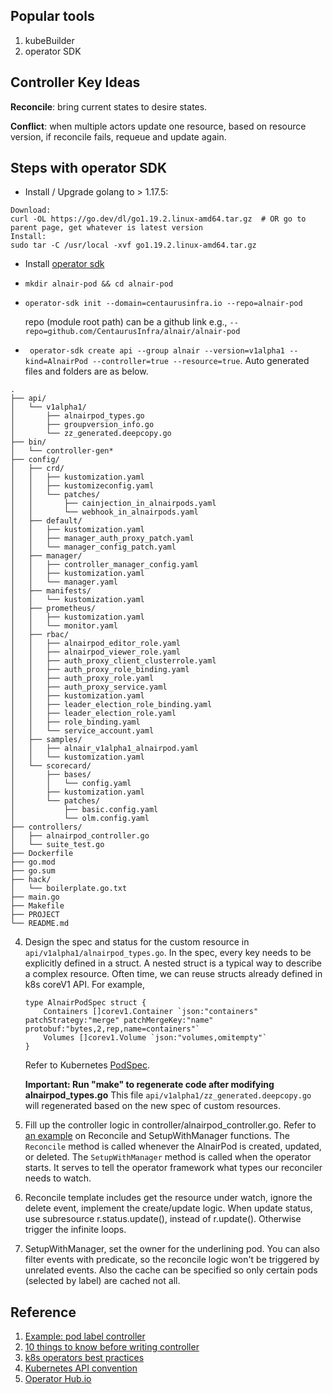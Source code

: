 ## Popular tools
1. kubeBuilder
2. operator SDK

## Controller Key Ideas
**Reconcile**: bring current states to desire states. 

**Conflict**: when multiple actors update one resource, based on resource version, if reconcile fails, requeue and update again. 

## Steps with operator SDK
*  Install / Upgrade golang to > 1.17.5:
```
Download:
curl -OL https://go.dev/dl/go1.19.2.linux-amd64.tar.gz  # OR go to parent page, get whatever is latest version
Install:
sudo tar -C /usr/local -xvf go1.19.2.linux-amd64.tar.gz
```
* Install [operator sdk](https://sdk.operatorframework.io/docs/installation/)
*  ```mkdir alnair-pod && cd alnair-pod```
* ```operator-sdk init --domain=centaurusinfra.io --repo=alnair-pod``` 

   repo (module root path) can be a github link e.g., ```--repo=github.com/CentaurusInfra/alnair/alnair-pod```

* ``` operator-sdk create api --group alnair --version=v1alpha1 --kind=AlnairPod --controller=true --resource=true```. Auto generated files and folders are as below.
```
.
├── api/
│   └── v1alpha1/
│       ├── alnairpod_types.go
│       ├── groupversion_info.go
│       └── zz_generated.deepcopy.go
├── bin/
│   └── controller-gen*
├── config/
│   ├── crd/
│   │   ├── kustomization.yaml
│   │   ├── kustomizeconfig.yaml
│   │   └── patches/
│   │       ├── cainjection_in_alnairpods.yaml
│   │       └── webhook_in_alnairpods.yaml
│   ├── default/
│   │   ├── kustomization.yaml
│   │   ├── manager_auth_proxy_patch.yaml
│   │   └── manager_config_patch.yaml
│   ├── manager/
│   │   ├── controller_manager_config.yaml
│   │   ├── kustomization.yaml
│   │   └── manager.yaml
│   ├── manifests/
│   │   └── kustomization.yaml
│   ├── prometheus/
│   │   ├── kustomization.yaml
│   │   └── monitor.yaml
│   ├── rbac/
│   │   ├── alnairpod_editor_role.yaml
│   │   ├── alnairpod_viewer_role.yaml
│   │   ├── auth_proxy_client_clusterrole.yaml
│   │   ├── auth_proxy_role_binding.yaml
│   │   ├── auth_proxy_role.yaml
│   │   ├── auth_proxy_service.yaml
│   │   ├── kustomization.yaml
│   │   ├── leader_election_role_binding.yaml
│   │   ├── leader_election_role.yaml
│   │   ├── role_binding.yaml
│   │   └── service_account.yaml
│   ├── samples/
│   │   ├── alnair_v1alpha1_alnairpod.yaml
│   │   └── kustomization.yaml
│   └── scorecard/
│       ├── bases/
│       │   └── config.yaml
│       ├── kustomization.yaml
│       └── patches/
│           ├── basic.config.yaml
│           └── olm.config.yaml
├── controllers/
│   ├── alnairpod_controller.go
│   └── suite_test.go
├── Dockerfile
├── go.mod
├── go.sum
├── hack/
│   └── boilerplate.go.txt
├── main.go
├── Makefile
├── PROJECT
└── README.md

```
4. Design the spec and status for the custom resource in ```api/v1alpha1/alnairpod_types.go```. In the spec, every key needs to be explicitly defined in a struct. A nested struct is a typical way to describe a complex resource. Often time, we can reuse structs already defined in k8s coreV1 API. For example,
   ```
   type AlnairPodSpec struct {
       Containers []corev1.Container `json:"containers" patchStrategy:"merge" patchMergeKey:"name" protobuf:"bytes,2,rep,name=containers"`
       Volumes []corev1.Volume `json:"volumes,omitempty"`
   }
   ```
   
   Refer to Kubernetes [PodSpec](https://github.com/kubernetes/api/blob/master/core/v1/types.go#L3068).

   **Important: Run "make" to regenerate code after modifying alnairpod_types.go** This file ```api/v1alpha1/zz_generated.deepcopy.go``` will regenerated based on the new spec of custom resources.

5. Fill up the controller logic in controller/alnairpod_controller.go. Refer to [an example](https://kubernetes.io/blog/2021/06/21/writing-a-controller-for-pod-labels/) on Reconcile and SetupWithManager functions. The ```Reconcile``` method is called whenever the AlnairPod is created, updated, or deleted. The ```SetupWithManager``` method is called when the operator starts. It serves to tell the operator framework what types our reconciler needs to watch.

6. Reconcile template includes get the resource under watch, ignore the delete event, implement the create/update logic. When update status, use subresource r.status.update(), instead of r.update(). Otherwise trigger the infinite loops.

7. SetupWithManager, set the owner for the underlining pod. You can also filter events with predicate, so the reconcile logic won't be triggered by unrelated events. Also the cache can be specified so only certain pods (selected by label) are cached not all.

## Reference
1. [Example: pod label controller](https://kubernetes.io/blog/2021/06/21/writing-a-controller-for-pod-labels/)
2. [10 things to know before writing controller](https://medium.com/@gallettilance/10-things-you-should-know-before-writing-a-kubernetes-controller-83de8f86d659)
3. [k8s operators best practices](https://cloud.redhat.com/blog/kubernetes-operators-best-practices)
4. [Kubernetes API convention](https://github.com/kubernetes/community/blob/master/contributors/devel/sig-architecture/api-conventions.md#typical-status-properties)
5. [Operator Hub.io](https://operatorhub.io/?category=AI%2FMachine+Learning)

